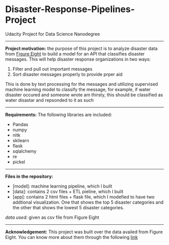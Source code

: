 # Disaster-Response-Pipelines-Project
Udacity Project for Data Science Nanodegree 

---------------------------------------------------------

**Project motivation:** the purpose of this project is to analyze disaster data from [Figure Eight](https://appen.com/) to build a model for an API that classifies disaster messages. This will help disaster response organizations in two ways:
1. Filter and pull out important messages
2. Sort disaster messages properly to provide prper aid 

This is done by text processing for the messages and utilizing supervised machine learning model to classify the message, for example, if water disaster occured and someone wrote am thirsty, this should be classified as water disastar and repsonded to it as such

----------------------------------------------------------

**Requirements:**
The following libraries are included:
* Pandas
* numpy
* nltk
* skilearn
* flask
* sqlalchemy
* re
* pickel

----------------------------------------------------------

**Files in the repository:**
* [model]: machine learning pipeline, which I built
* [data]: contains 2 csv files + ETL pieline, which I built
* [app]: contains 2 html files + flask file, which I modefied to have two addtional visualization. One that shows the top 5 disaster categories and the other that shows the lowest 5 disaster categories.

*data used:* given as csv file from Figure Eight

-------------------------------------------------------------------

**Acknowledgement:**
This project was built over the data availed from Figure Eight. You can know more about them through the following [link](https://en.wikipedia.org/wiki/Figure_Eight_Inc.) 
